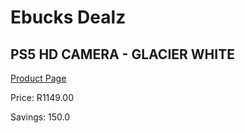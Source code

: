 
# Ebucks Dealz
## PS5 HD CAMERA - GLACIER WHITE
[Product Page](https://www.ebucks.com/web/shop/productSelected.do?prodId=662183387&catId=714994827)

Price: R1149.00

Savings: 150.0


	